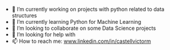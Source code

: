 - 🔭 I’m currently working on projects with python related to data structures
- 🌱 I’m currently learning Python for Machine Learning 
- 👯 I’m looking to collaborate on some Data Science projects
- 🤔 I’m looking for help with 
- 📫 How to reach me: www.linkedin.com/in/castellvictorm
